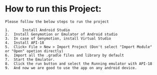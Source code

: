 # How to run this Project:
	Please follow the below steps to run the project

	1.      Install Android Studio
	2.	Install Genymotion or Emulator of Android studio 
	3.	In case of Genymotion, install Virtual Studio
	4.	Install API-18
	5.	Click> File > New > Import Project (Don't select "Import Module" or "Open" opetion directly)
	6.	Import all the .gradle files and library by default
	7.	Start the Emulator.
	8.	Click the run button and select the Running emulator with API-18
	9.	And now we are good to use the app on any android device.
